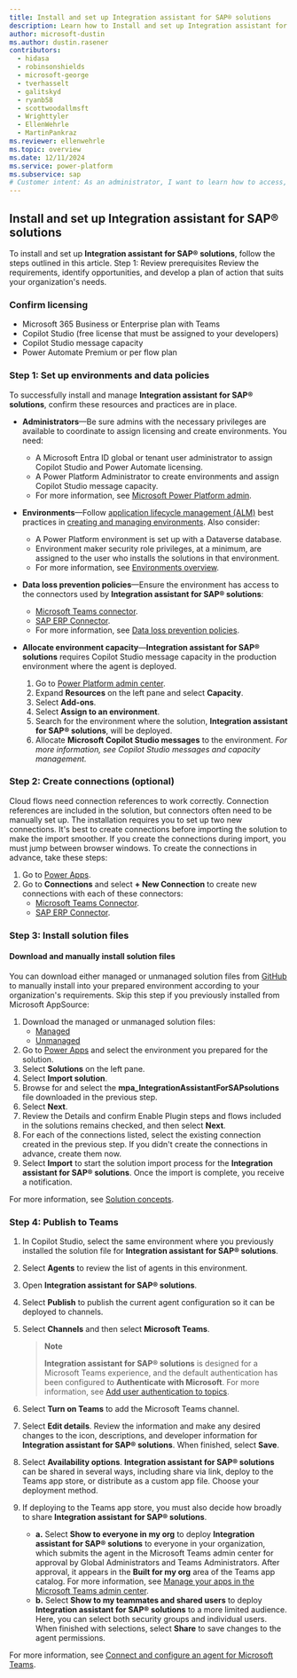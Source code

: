 ```yaml
---
title: Install and set up Integration assistant for SAP® solutions
description: Learn how to Install and set up Integration assistant for SAP® solutions.
author: microsoft-dustin
ms.author: dustin.rasener
contributors:
  - hidasa
  - robinsonshields
  - microsoft-george
  - tverhasselt
  - galitskyd
  - ryanb58
  - scottwoodallmsft
  - Wrighttyler
  - EllenWehrle
  - MartinPankraz
ms.reviewer: ellenwehrle
ms.topic: overview
ms.date: 12/11/2024
ms.service: power-platform
ms.subservice: sap
# Customer intent: As an administrator, I want to learn how to access, install, and set up the Integration assistant for SAP® solutions.
---
```


## Install and set up **Integration assistant for SAP® solutions**
To install and set up **Integration assistant for SAP® solutions**, follow the steps outlined in this article.
Step 1: Review prerequisites
Review the requirements, identify opportunities, and develop a plan of action that suits your organization's needs.

### Confirm licensing
-	Microsoft 365 Business or Enterprise plan with Teams
-	Copilot Studio (free license that must be assigned to your developers)
-	Copilot Studio message capacity
-	Power Automate Premium or per flow plan

### Step 1: Set up environments and data policies

To successfully install and manage **Integration assistant for SAP® solutions**, confirm these resources and practices are in place.
- **Administrators**—Be sure admins with the necessary privileges are available to coordinate to assign licensing and create environments. You need:
    - A Microsoft Entra ID global or tenant user administrator to assign Copilot Studio and Power Automate licensing.
    - A Power Platform Administrator to create environments and assign Copilot Studio message capacity.
    - For more information, see [Microsoft Power Platform admin](https://learn.microsoft.com/power-platform/admin).
- **Environments**—Follow [application lifecycle management (ALM)](https://learn.microsoft.com/power-platform/alm) best practices in [creating and managing environments](https://learn.microsoft.com/power-platform/admin/create-environment). Also consider:
    - A Power Platform environment is set up with a Dataverse database.
    - Environment maker security role privileges, at a minimum, are assigned to the user who installs the solutions in that environment.
    - For more information, see [Environments overview](https://learn.microsoft.com/power-platform/admin/environments-overview).
- **Data loss prevention policies**—Ensure the environment has access to the connectors used by **Integration assistant for SAP® solutions**:
    - [Microsoft Teams connector](https://learn.microsoft.com/connectors/teams/).
    - [SAP ERP Connector](https://learn.microsoft.com/connectors/saperp/).
    - For more information, see [Data loss prevention policies](https://learn.microsoft.com/power-platform/admin/wp-data-loss-prevention).
- **Allocate environment capacity**—**Integration assistant for SAP® solutions** requires Copilot Studio message capacity in the production environment where the agent is deployed.

    1.	Go to [Power Platform admin center](https://admin.powerplatform.microsoft.com/).
    2.	Expand **Resources** on the left pane and select **Capacity**.
    3.	Select **Add-ons**.
    4.	Select **Assign to an environment**.
    5.	Search for the environment where the solution, **Integration assistant for SAP® solutions**, will be deployed.
    6.	Allocate **Microsoft Copilot Studio messages** to the environment.
        _For more information, see Copilot Studio messages and capacity management._

### Step 2: Create connections (optional)
Cloud flows need connection references to work correctly. Connection references are included in the solution, but connectors often need to be manually set up.
The installation requires you to set up two new connections. It's best to create connections before importing the solution to make the import smoother. If you create the connections during import, you must jump between browser windows.
To create the connections in advance, take these steps:
1.	Go to [Power Apps](https://make.powerapps.com/).
2.	Go to **Connections** and select **+ New Connection** to create new connections with each of these connectors:
    - [Microsoft Teams Connector](https://learn.microsoft.com/connectors/teams/).
    - [SAP ERP Connector](https://learn.microsoft.com/en-us/connectors/saperp/).

### Step 3: Install solution files

#### Download and manually install solution files
You can download either managed or unmanaged solution files from [GitHub](http://TODO:link) to manually install into your prepared environment according to your organization's requirements. Skip this step if you previously installed from Microsoft AppSource:
1.	Download the managed or unmanaged solution files:
    - [Managed](http://TODO:link)
    - [Unmanaged](http://TODO:link)
2.	Go to [Power Apps](https://make.powerapps.com/) and select the environment you prepared for the solution.
3.	Select **Solutions** on the left pane.
4.	Select **Import solution**.
5.	Browse for and select the **mpa_IntegrationAssistantForSAPsolutions** file downloaded in the previous step.
6.	Select **Next**.
7.	Review the Details and confirm Enable Plugin steps and flows included in the solutions remains checked, and then select **Next**.
8.	For each of the connections listed, select the existing connection created in the previous step. If you didn't create the connections in advance, create them now.
9.	Select **Import** to start the solution import process for the **Integration assistant for SAP® solutions**. Once the import is complete, you receive a notification.

For more information, see [Solution concepts](https://learn.microsoft.com/en-us/power-platform/alm/solution-concepts-alm).

### Step 4: Publish to Teams
1.	In Copilot Studio, select the same environment where you previously installed the solution file for **Integration assistant for SAP® solutions**.
2.	Select **Agents** to review the list of agents in this environment.
3.	Open ****Integration assistant for SAP® solutions****.
4.	Select **Publish** to publish the current agent configuration so it can be deployed to channels.
5.	Select **Channels** and then select **Microsoft Teams**.

    
    > **Note**
    >
    > **Integration assistant for SAP® solutions** is designed for a Microsoft Teams experience, and the default authentication has been configured to **Authenticate with Microsoft**. For more information, see [Add user authentication to topics](https://learn.microsoft.com/microsoft-copilot-studio/advanced-end-user-authentication).
    

6.	Select **Turn on Teams** to add the Microsoft Teams channel.
7.	Select **Edit details**. Review the information and make any desired changes to the icon, descriptions, and developer information for **Integration assistant for SAP® solutions**. When finished, select **Save**.
8.	Select **Availability options**. **Integration assistant for SAP® solutions** can be shared in several ways, including share via link, deploy to the Teams app store, or distribute as a custom app file. Choose your deployment method.
9.	If deploying to the Teams app store, you must also decide how broadly to share **Integration assistant for SAP® solutions**.
    - **a.** Select **Show to everyone in my org** to deploy **Integration assistant for SAP® solutions** to everyone in your organization, which submits the agent in the Microsoft Teams admin center for approval by Global Administrators and Teams Administrators. After approval, it appears in the **Built for my org** area of the Teams app catalog. For more information, see [Manage your apps in the Microsoft Teams admin center](https://learn.microsoft.com/microsoftteams/manage-apps).
    - **b.** Select **Show to my teammates and shared users** to deploy **Integration assistant for SAP® solutions** to a more limited audience. Here, you can select both security groups and individual users. When finished with selections, select **Share** to save changes to the agent permissions.

For more information, see [Connect and configure an agent for Microsoft Teams](https://learn.microsoft.com/microsoft-copilot-studio/publication-add-bot-to-microsoft-teams).
